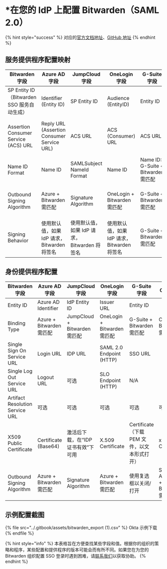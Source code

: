 # \*在您的 IdP 上配置 Bitwarden（SAML 2.0）

{% hint style="success" %}
对应的[官方文档地址](https://bitwarden.com/help/article/saml-providers/)、[GitHub 地址](https://github.com/bitwarden/help/blob/master/\_articles/login-with-sso/saml-providers.md)
{% endhint %}

## 服务提供程序配置映射 <a href="#service-provider-configuration-mapping" id="service-provider-configuration-mapping"></a>

| **Bitwarden 字段**                     | **Azure AD 字段**                            | **JumpCloud 字段**              | **OneLogin 字段**               | **G-Suite 字段**                   | **Okta 字段**                                        |
| ------------------------------------ | ------------------------------------------ | ----------------------------- | ----------------------------- | -------------------------------- | -------------------------------------------------- |
| SP Entity ID （Bitwarden SSO 服务自动生成）  | Identifier (Entity ID)                     | SP Entity ID                  | Audience (EntityID)           | Entity ID                        | Audience Restriction                               |
| Assertion Consumer Service (ACS) URL | Reply URL (Assertion Consumer Service URL) | ACS URL                       | ACS (Consumer) URL            | ACS URL                          | Single Sign On URL, Recipient URL, Destination URL |
| Name ID Format                       | Name ID                                    | SAMLSubject NameId Format     | Name ID                       | Name ID: G-Suite + Bitwarden 需匹配 | Name ID Format                                     |
| Outbound Signing Algorithm           | Azure + Bitwarden 需匹配                      | Signature Algorithm           | OneLogin + Bitwarden 需匹配      | G-Suite + Bitwarden 需匹配          | Signature Algorithm + Bitwarden 需匹配                |
| Signing Behavior                     | 使用默认值，如果 IdP 请求，Bitwarden 将签名              | 使用默认值，如果 IdP 请求，Bitwarden 将签名 | 使用默认值，如果 IdP 请求，Bitwarden 将签名 | G-Suite + Bitwarden 需匹配          | Digest Algorithm + Bitwarden 需匹配                   |

## 身份提供程序配置 <a href="#identity-provider-configuration" id="identity-provider-configuration"></a>

| **Bitwarden 字段**                | **Azure AD 字段**       | **JumpCloud 字段**          | **OneLogin 字段**          | **G-Suite 字段**                 | **Okta 字段**                         |
| ------------------------------- | --------------------- | ------------------------- | ------------------------ | ------------------------------ | ----------------------------------- |
| Entity ID                       | Azure AD Identifier   | IdP Entity ID             | Issuer URL               | Entity ID                      |                                     |
| Binding Type                    | Azure + Bitwarden 需匹配 | JumpCloud + Bitwarden 需匹配 | OneLogin + Bitwarden 需匹配 | G-Suite + Bitwarden 需匹配        | Okta + Bitwarden 需匹配                |
| Single Sign On Service URL      | Login URL             | IDP URL                   | SAML 2.0 Endpoint (HTTP) | SSO URL                        |                                     |
| Single Log Out Service URL      | Logout URL            | 可选                        | SLO Endpoint (HTTP)      | N/A                            |                                     |
| Artifact Resolution Service URL | 可选                    | 可选                        | 可选                       | 可选                             | 可选                                  |
| X509 Public Certificate         | Certificate (Base64)  | 激活后下载，在“IDP 证书有效”下可用      | X.509 Certificate        | Certificate（下载 PEM 文件，以文本形式打开） | x.509 Certificate                   |
| Outbound Signing Algorithm      | Azure + Bitwarden 需匹配 | Signature Algorithm       | Azure + Bitwarden 需匹配    | 使用复选框以关闭/打开                    | Signature Algorithm + Bitwarden 需匹配 |

## 示例配置截图 <a href="#screenshots-of-sample-configurations" id="screenshots-of-sample-configurations"></a>

{% file src="../.gitbook/assets/bitwarden_export (1).csv" %}
Okta 示例下载
{% endfile %}

{% hint style="info" %}
本表格旨在方便查找某些字段和值。根据你的组织的策略和程序，某些配置和提供程序的版本可能会而有所不同。如果您在为您的 Bitwarden 组织配置 SSO 登录时遇到困难，请[联系我们](https://bitwarden.com/contact/)以获取协助。
{% endhint %}

